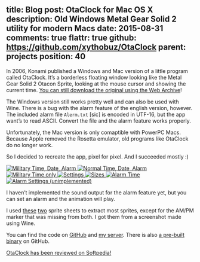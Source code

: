 title: Blog
post: OtaClock for Mac OS X
description: Old Windows Metal Gear Solid 2 utility for modern Macs
date: 2015-08-31
comments: true
flattr: true
github: https://github.com/xythobuz/OtaClock
parent: projects
position: 40
---

In 2006, Konami published a Windows and Mac version of a little program called OtaClock. It’s a borderless floating window looking like the Metal Gear Solid 2 Otacon Sprite, looking at the mouse cursor and showing the current time. [You can still download the original using the Web Archive](https://web.archive.org/web/20150130201810/http://www.konami.jp/kojima_pro/english/dl/item_ota.html)!

The Windows version still works pretty well and can also be used with Wine. There is a bug with the alarm feature of the english version, however. The included alarm file `Alerm.txt` [sic] is encoded in UTF-16, but the app want’s to read ASCII. Convert the file and the alarm feature works properly.

Unfortunately, the Mac version is only comaptible with PowerPC Macs. Because Apple removed the Rosetta emulator, old programs like OtaClock do no longer work.

So I decided to recreate the app, pixel for pixel. And I succeeded mostly :)

<div class="lightgallery">
    <a href="img/otaclock1.png">
        <img src="img/otaclock1.png" alt="Military Time, Date, Alarm">
    </a>
    <a href="img/otaclock2.png">
        <img src="img/otaclock2.png" alt="Normal Time, Date, Alarm">
    </a>
    <a href="img/otaclock3.png">
        <img src="img/otaclock3.png" alt="Military Time only">
    </a>
    <a href="img/otaclock4.png">
        <img src="img/otaclock4.png" alt="Settings">
    </a>
    <a href="img/otaclock5.png">
        <img src="img/otaclock5.png" alt="Sizes">
    </a>
    <a href="img/otaclock6.png">
        <img src="img/otaclock6.png" alt="Alarm Time">
    </a>
    <a href="img/otaclock7.png">
        <img src="img/otaclock7.png" alt="Alarm Settings (unimplemented)">
    </a>
</div>

I haven’t implemented the sound output for the alarm feature yet, but you can set an alarm and the animation will play.

I used [these](http://www.spriters-resource.com/playstation_2/mgs2/sheet/6789/) [two](http://spritedatabase.net/file/455) sprite sheets to extract most sprites, except for the AM/PM marker that was missing from both. I got them from a screenshot made using Wine.

You can find the code on [GitHub](https://github.com/xythobuz/OtaClock) and [my server](http://xythobuz.de/git/otaclock). There is also [a pre-built binary](https://github.com/xythobuz/OtaClock/releases) on GitHub.

[OtaClock has been reviewed on Softpedia!](http://mac.softpedia.com/get/Wallpapers/OtaClock.shtml)

